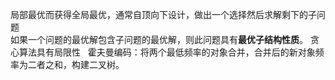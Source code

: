 局部最优而获得全局最优，通常自顶向下设计，做出一个选择然后求解剩下的子问题  
如果一个问题的最优解包含子问题的最优解，则此问题具有**最优子结构性质**。
贪心算法具有局限性  
霍夫曼编码：将两个最低频率的对象合并，合并后的新对象频率为二者之和，构建二叉树。
